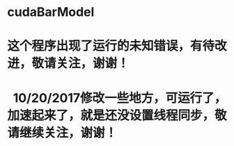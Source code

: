 #   cudaBarModel
#   这个程序出现了运行的未知错误，有待改进，敬请关注，谢谢！
#   10/20/2017修改一些地方，可运行了，加速起来了，就是还没设置线程同步，敬请继续关注，谢谢！
